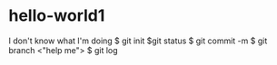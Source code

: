 # hello-world1
I don't know what I'm doing 
$ git init
$git status
$ git commit -m <whats happening>
$ git branch <"help me">
$ git log
  
